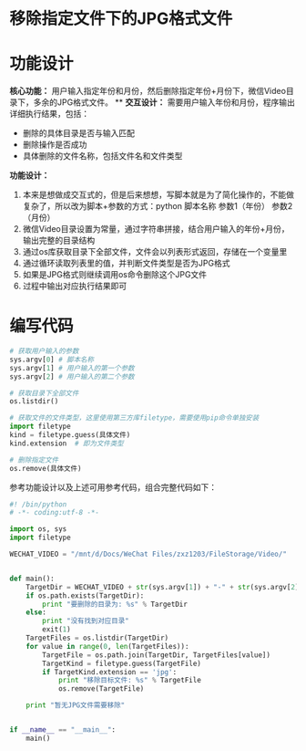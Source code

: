 # 移除指定文件下的JPG格式文件

# 功能设计
**核心功能：** 用户输入指定年份和月份，然后删除指定年份+月份下，微信Video目录下，多余的JPG格式文件。
**
**交互设计：** 需要用户输入年份和月份，程序输出详细执行结果，包括：

- 删除的具体目录是否与输入匹配
- 删除操作是否成功
- 具体删除的文件名称，包括文件名和文件类型



**功能设计：** 

1. 本来是想做成交互式的，但是后来想想，写脚本就是为了简化操作的，不能做复杂了，所以改为脚本+参数的方式：python 脚本名称 参数1（年份） 参数2（月份）
1. 微信Video目录设置为常量，通过字符串拼接，结合用户输入的年份+月份，输出完整的目录结构
1. 通过os库获取目录下全部文件，文件会以列表形式返回，存储在一个变量里
1. 通过循环读取列表里的值，并判断文件类型是否为JPG格式
1. 如果是JPG格式则继续调用os命令删除这个JPG文件
1. 过程中输出对应执行结果即可



# 编写代码
```python
# 获取用户输入的参数
sys.argv[0]	# 脚本名称
sys.argv[1] # 用户输入的第一个参数
sys.argv[2] # 用户输入的第二个参数

# 获取目录下全部文件
os.listdir()

# 获取文件的文件类型，这里使用第三方库filetype，需要使用pip命令单独安装
import filetype
kind = filetype.guess(具体文件)
kind.extension	# 即为文件类型

# 删除指定文件
os.remove(具体文件)
```
参考功能设计以及上述可用参考代码，组合完整代码如下：


```python
#! /bin/python
# -*- coding:utf-8 -*-

import os, sys
import filetype

WECHAT_VIDEO = "/mnt/d/Docs/WeChat Files/zxz1203/FileStorage/Video/"


def main():
    TargetDir = WECHAT_VIDEO + str(sys.argv[1]) + "-" + str(sys.argv[2])
    if os.path.exists(TargetDir):
        print "要删除的目录为: %s" % TargetDir
    else:
        print "没有找到对应目录"
        exit(1)
    TargetFiles = os.listdir(TargetDir)
    for value in range(0, len(TargetFiles)):
        TargetFile = os.path.join(TargetDir, TargetFiles[value])
        TargetKind = filetype.guess(TargetFile)
        if TargetKind.extension == 'jpg':
            print "移除目标文件: %s" % TargetFile
            os.remove(TargetFile)

    print "暂无JPG文件需要移除"


if __name__ == "__main__":
    main()
```


